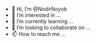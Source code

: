 - 👋 Hi, I’m @NodirNoyob
- 👀 I’m interested in ...
- 🌱 I’m currently learning ...
- 💞️ I’m looking to collaborate on ...
- 📫 How to reach me ...

<!---
NodirNoyob/NodirNoyob is a ✨ special ✨ repository because its `README.md` (this file) appears on your GitHub profile.
You can click the Preview link to take a look at your changes.
--->
